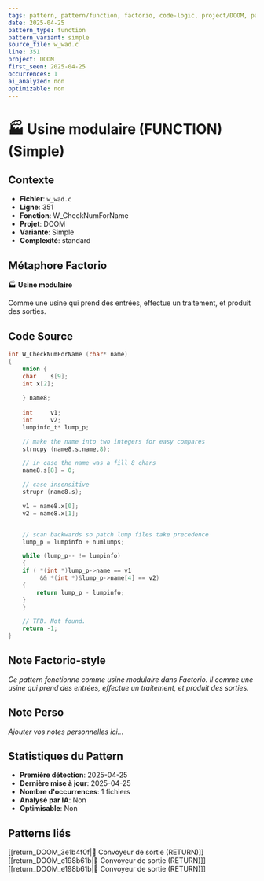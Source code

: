 ```yaml
---
tags: pattern, pattern/function, factorio, code-logic, project/DOOM, pattern/variant/simple
date: 2025-04-25
pattern_type: function
pattern_variant: simple
source_file: w_wad.c
line: 351
project: DOOM
first_seen: 2025-04-25
occurrences: 1
ai_analyzed: non
optimizable: non
---
```


# 🏭 Usine modulaire (FUNCTION) (Simple)

## Contexte
- **Fichier**: `w_wad.c`
- **Ligne**: 351
- **Fonction**: W_CheckNumForName
- **Projet**: DOOM
- **Variante**: Simple
- **Complexité**: standard

## Métaphore Factorio
🏭 **Usine modulaire**

Comme une usine qui prend des entrées, effectue un traitement, et produit des sorties.

## Code Source
```c
int W_CheckNumForName (char* name)
{
    union {
	char	s[9];
	int	x[2];
	
    } name8;
    
    int		v1;
    int		v2;
    lumpinfo_t*	lump_p;

    // make the name into two integers for easy compares
    strncpy (name8.s,name,8);

    // in case the name was a fill 8 chars
    name8.s[8] = 0;

    // case insensitive
    strupr (name8.s);		

    v1 = name8.x[0];
    v2 = name8.x[1];


    // scan backwards so patch lump files take precedence
    lump_p = lumpinfo + numlumps;

    while (lump_p-- != lumpinfo)
    {
	if ( *(int *)lump_p->name == v1
	     && *(int *)&lump_p->name[4] == v2)
	{
	    return lump_p - lumpinfo;
	}
    }

    // TFB. Not found.
    return -1;
}
```

## Note Factorio-style
*Ce pattern fonctionne comme usine modulaire dans Factorio. Il comme une usine qui prend des entrées, effectue un traitement, et produit des sorties.*

## Note Perso
*Ajouter vos notes personnelles ici...*

## Statistiques du Pattern
- **Première détection**: 2025-04-25
- **Dernière mise à jour**: 2025-04-25
- **Nombre d'occurrences**: 1 fichiers
- **Analysé par IA**: Non
- **Optimisable**: Non

## Patterns liés
[[return_DOOM_3e1b4f0f|🚚 Convoyeur de sortie (RETURN)]]
[[return_DOOM_e198b61b|🚚 Convoyeur de sortie (RETURN)]]
[[return_DOOM_e198b61b|🚚 Convoyeur de sortie (RETURN)]]
